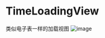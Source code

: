 # TimeLoadingView
类似电子表一样的加载视图
![image](https://github.com/liangsaifei/CircleTimeLoading-master/blob/master/SVID_20160506_134833_1.gif) 
